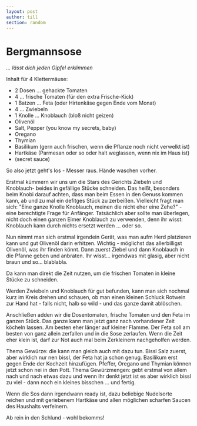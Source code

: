 ```yaml
---
layout: post
author: till
section: random
---
```


# Bergmannsose

*... lässt dich jeden Gipfel erklimmen*

Inhalt für 4 Klettermäuse:
- 2 Dosen ... gehackte Tomaten
- 4 ... frische Tomaten (für den extra Frische-Kick)
- 1 Batzen ... Feta (oder Hirtenkäse gegen Ende vom Monat)
- 4 ... Zwiebeln
- 1 Knolle ... Knoblauch (bloß nicht geizen)
- Olivenöl
- Salt, Pepper (you know my secrets, baby)
- Oregano
- Thymian
- Basilikum (gern auch frischen, wenn die Pflanze noch nicht verwelkt ist)
- Hartkäse (Parmesan oder so oder halt weglassen, wenn nix im Haus ist)
- (secret sauce)



So also jetzt geht's los - Messer raus. Hände waschen vorher.

Erstmal kümmern wir uns um die Stars des Gerichts Ziebeln und Knoblauch- beides in gefällige Stücke schneiden.
Das heißt, besonders beim Knobi darauf achten, dass man beim Essen in den Genuss kommen kann, ab und zu mal ein defitges Stück zu zerbeißen.
Vielleicht fragt man sich: "Eine ganze Knolle Knoblauch, meinen die nicht eher eine Zehe?" - eine berechtigte Frage für Anfänger. Tatsächlich aber sollte man überlegen, nicht doch einen ganzen Eimer Knoblauch zu verwenden, denn ihr wisst: Knoblauch kann durch nichts ersetzt werden ... oder so.

Nun nimmt man sich erstmal irgendein Gerät, was man aufm Herd platzieren kann und gut Olivenöl darin erhitzen. Wichtig - möglichst das allerbilligst Olivenöl, was ihr finden könnt. Dann zuerst Ziebel und dann Knoblauch in die Pfanne geben und anbraten. Ihr wisst... irgendwas mit glasig, aber nicht braun und so... blablabla.

Da kann man direkt die Zeit nutzen, um die frischen Tomaten in kleine Stücke zu schneiden.

Werden Zwiebeln und Knoblauch für gut befunden, kann man sich nochmal kurz im Kreis drehen und schauen, ob man einen kleinen Schluck Rotwein zur Hand hat - falls nicht, halb so wild - und das ganze damit ablöschen.

Anschließen adden wir die Dosentomaten, frische Tomaten und den Feta im ganzen Stück. Das ganze kann man jetzt ganz nach vorhandener Zeit köcheln lassen. Am besten eher länger auf kleiner Flamme. Der Feta soll am besten von ganz allein zerfallen und in die Sose zerlaufen. Wenn die Zeit eher klein ist, darf zur Not auch mal beim Zerkleinern nachgeholfen werden.

Thema Gewürze: die kann man gleich auch mit dazu tun. Bissl Salz zuerst, aber wirklich nur nen bissl, der Feta hat ja schon genug. Basilikum erst gegen Ende der Kochzeit hinzufügen. Pfeffer, Oregano und Thymian können jetzt schon nei in den Pott.
Thema Gewürzmengen: gebt erstmal von allem nach und nach etwas dazu und wenn ihr denkt jetzt ist es aber wirklich bissl zu viel - dann noch ein kleines bisschen ... und fertig.

Wenn die Sos dann irgendwann ready ist, dazu beliebige Nudelsorte reichen und mit geriebenem Hartkäse und allen möglichen scharfen Saucen des Haushalts verfeinern.

Ab rein in den Schlund - wohl bekomms!
